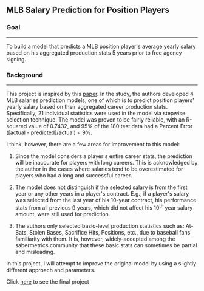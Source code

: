 ## __MLB Salary Prediction for Position Players__

### __Goal__
***
To build a model that predicts a MLB position player's average yearly salary based on his aggregated production stats 5 years prior to free agency signing.

### __Background__
***
This project is inspired by this [paper](http://article.sapub.org/10.5923.j.sports.20150502.02.html). In the study, the authors developed 4 MLB salaries prediction models, one of which is to predict position players' yearly salary based on their aggregated career production stats. Specifically, 21 individual statistics were used in the model via stepwise selection technique. The model was proven to be fairly reliable, with an R-squared value of 0.7432, and 95% of the 180 test data had a Percent Error ([actual - predicted]/actual) < 9%.

I think, however, there are a few areas for improvement to this model:

1. Since the model considers a player's entire career stats, the prediction will be inaccurate for players with long careers. This is acknowledged by the author in the cases where salaries tend to be overestimated for players who had a long and successful career.

2. The model does not distinguish if the selected salary  is from the first year or any other years in a player's contract. E.g., if a player's salary was selected from the last year of his 10-year contract, his performance stats from all previous 9 years, which did not affect his 10<sup>th</sup> year salary amount, were still used for prediction.

3. The authors only selected basic-level production statistics such as: At-Bats, Stolen Bases, Sacrifice Hits, Positions, etc., due to baseball fans' familiarity with them. It is, however, widely-accepted among the sabermetrics community that these basic stats can sometimes be partial and misleading.

In this project, I will attempt to improve the original model by using a slightly different approach and parameters.

Click [here]('data_cleaning.ipynb') to see the final project
